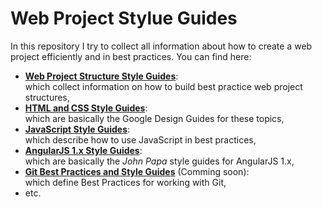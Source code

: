 Web Project Stylue Guides
=========================

In this repository I try to collect all information about how to create a
web project efficiently and in best practices. You can find here:

* [**Web Project Structure Style Guides**](structure.md):  
    which collect information on how to build best practice web project structures,
* [**HTML and CSS Style Guides**](html-and-css.md):  
    which are basically the Google Design Guides for these topics,
* [**JavaScript Style Guides**](javascript.md):  
    which describe how to use JavaScript in best practices,
* [**AngularJS 1.x Style Guides**](angularjs.md):  
    which are basically the _John Papa_ style guides for AngularJS 1.x,
* [**Git Best Practices and Style Guides**](git.md) (Comming soon):  
    which define Best Practices for working with Git,
* etc.

